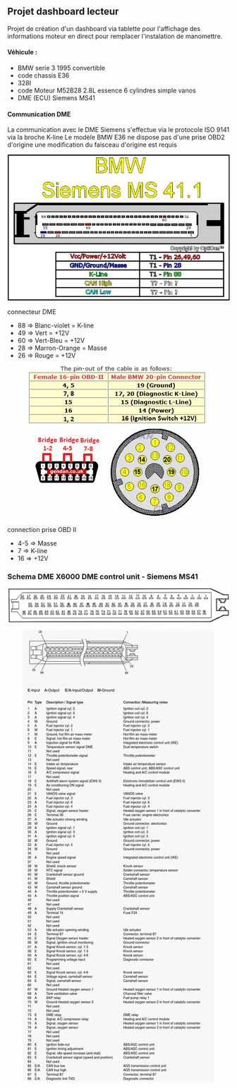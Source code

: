## Projet dashboard lecteur

Projet de création d'un dashboard via tablette pour l'affichage des informations moteur en direct pour remplacer l'instalation de manomettre.

#### Véhicule :
-   BMW serie 3 1995 convertible
-   code chassis E36
-   328I 
-   code Moteur M52B28 2.8L essence 6 cylindres simple vanos
-   DME (ECU) Siemens MS41


#### Communication DME

La communication avec le DME Siemens s'effectue via le protocole ISO 9141 via la broche K-line
Le modèle BMW E36 ne dispose pas d'une prise OBD2 d'origine une modification du faisceau d'origine est requis 

<p align="center">
<img src="./pictures/BMW_MS_41_1.jpg" ></p>

connecteur DME
-   88 => Blanc-violet = K-line
-   49 => Vert = +12V
-   60 => Vert-Bleu = +12V
-   28 => Marron-Orange = Masse
-   26 => Rouge = +12V



<p align="center">
<img src="./pictures/obdii-20-16-pinout1-2-2020-05-03T18_15_02Z.png" ></p>

connection prise OBD II
-   4-5 => Masse
-   7 => K-line
-   16 => +12V



### Schema DME X6000 DME control unit - Siemens MS41

<p align="center">
<img src="./pictures/images.png" ></p>

<p align="center">
<img src="./pictures/Screenshot_2022-03-26_23-11-00.jpg" ></p>
